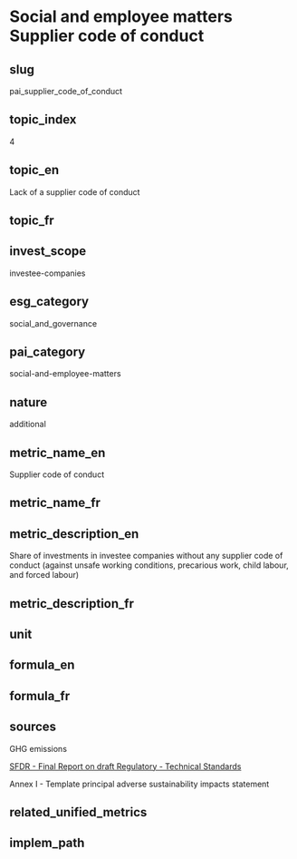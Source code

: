 # Social and employee matters Supplier code of conduct


## slug

pai_supplier_code_of_conduct

## topic_index

4

## topic_en

Lack of a supplier code of conduct

## topic_fr



## invest_scope

investee-companies

## esg_category

social_and_governance

## pai_category

social-and-employee-matters

## nature

additional

## metric_name_en

Supplier code of conduct

## metric_name_fr



## metric_description_en

Share of investments in investee companies without any supplier code of conduct (against unsafe working conditions, precarious work, child labour, and forced labour)

## metric_description_fr



## unit



## formula_en



## formula_fr



## sources


GHG emissions  

[SFDR - Final Report on draft Regulatory - Technical Standards](https://www.eiopa.europa.eu/sites/default/files/publications/reports/jc-2021-03-joint-esas-final-report-on-rts-under-sfdr.pdf)  

Annex I - Template principal adverse sustainability impacts statement
 

## related_unified_metrics



## implem_path


            